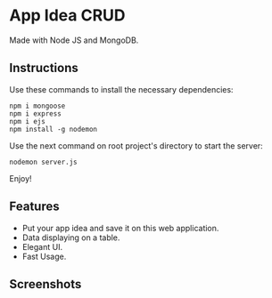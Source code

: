# App Idea CRUD

Made with Node JS and MongoDB.

## Instructions
Use these commands to install the necessary dependencies:
```
npm i mongoose
npm i express
npm i ejs
npm install -g nodemon
```
Use the next command on root project's directory to start the server:
```
nodemon server.js
```

Enjoy!

## Features
- Put your app idea and save it on this web application.
- Data displaying on a table.
- Elegant UI.
- Fast Usage.

## Screenshots
